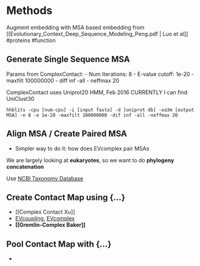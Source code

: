# Methods

Augment embedding with MSA based embedding from [[Evolutionary_Context_Deep_Sequence_Modeling_Peng.pdf | Luo et al]] #proteins #function 

## Generate Single Sequence MSA

Params from ComplexContact:
    - Num Iterations: 8
    - E-value cutoff: 1e-20
    - maxfilt 100000000
    - diff inf -all
    - neffmax 20
    
ComplexContact uses Uniprot20 HMM, Feb 2016
CURRENTLY I can find UniClust30

`hhblits -cpu [num-cpu] -i [input fasta] -d [uniprot db] -oa3m [output MSA] -n 8 -e 1e-20 -maxfilt 100000000 -dif inf -all -neffmax 20`

## Align MSA / Create Paired MSA

- Simpler way to do it: how does EVcomplex pair MSAs

We are largely looking at **eukaryotes**, so we want to do **phylogeny concatenation**

Use [NCBI Taxonomy Database](https://www.ncbi.nlm.nih.gov/taxonomy)

## Create Contact Map using {...}
- [[Complex Contact Xu]]
- [EVcoupling](https://github.com/debbiemarkslab/EVcouplings), [EVcomplex](https://elifesciences.org/articles/03430)
- **[[Gremlin-Complex Baker]]**

## Pool Contact Map with {...}
- 